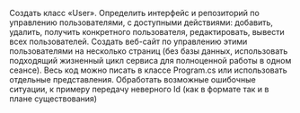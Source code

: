 Создать класс «User». Определить интерфейс и репозиторий по управлению пользователями, с доступными действиями: добавить, удалить, получить конкретного пользователя, редактировать, вывести всех пользователей. 
Создать веб-сайт по управлению этими пользователями на несколько страниц (без базы данных, использовать подходящий жизненный цикл сервиса для полноценной работы в одном сеансе).
Весь код можно писать в классе Program.cs или использовать отдельные представления. Обработать возможные ошибочные ситуации, к примеру передачу неверного Id (как в формате так и в плане существования)
